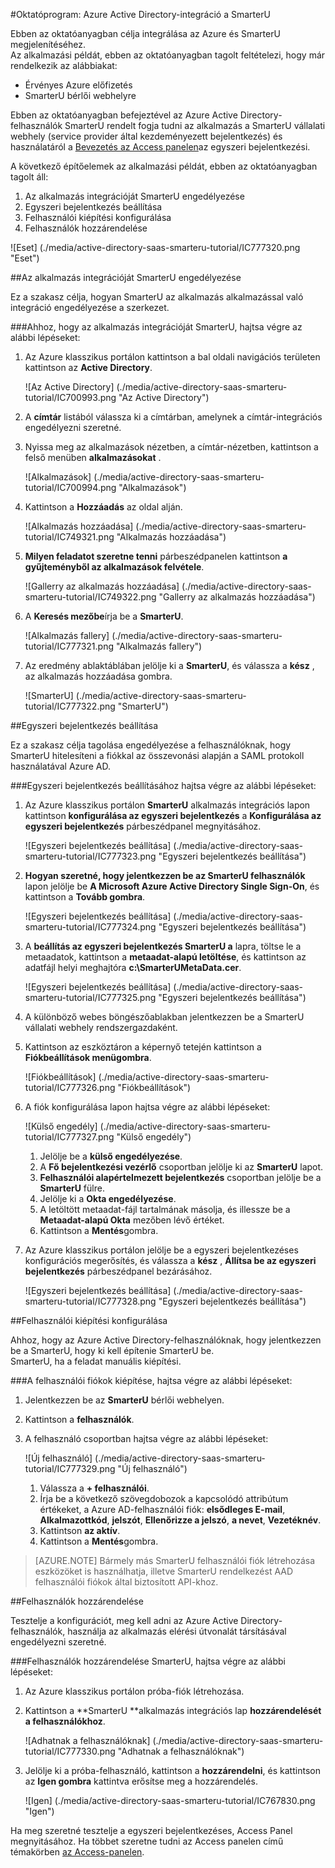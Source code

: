 <properties 
    pageTitle="Oktatóprogram: Azure Active Directory-integráció a SmarterU |} Microsoft Azure" 
    description="Megtudhatja, hogyan használhatja a SmarterU az Azure Active Directory ahhoz, hogy az egyszeri bejelentkezés, automatikus kiépítési és az egyéb!" 
    services="active-directory" 
    authors="jeevansd"  
    documentationCenter="na" 
    manager="femila"/>
<tags 
    ms.service="active-directory" 
    ms.devlang="na" 
    ms.topic="article" 
    ms.tgt_pltfrm="na" 
    ms.workload="identity" 
    ms.date="09/19/2016" 
    ms.author="jeedes" />

#<a name="tutorial-azure-active-directory-integration-with-smarteru"></a>Oktatóprogram: Azure Active Directory-integráció a SmarterU
  
Ebben az oktatóanyagban célja integrálása az Azure és SmarterU megjelenítéséhez.  
Az alkalmazási példát, ebben az oktatóanyagban tagolt feltételezi, hogy már rendelkezik az alábbiakat:

-   Érvényes Azure előfizetés
-   SmarterU bérlői webhelyre
  
Ebben az oktatóanyagban befejeztével az Azure Active Directory-felhasználók SmarterU rendelt fogja tudni az alkalmazás a SmarterU vállalati webhely (service provider által kezdeményezett bejelentkezés) és használatáról a [Bevezetés az Access panelen](active-directory-saas-access-panel-introduction.md)az egyszeri bejelentkezési.
  
A következő építőelemek az alkalmazási példát, ebben az oktatóanyagban tagolt áll:

1.  Az alkalmazás integrációját SmarterU engedélyezése
2.  Egyszeri bejelentkezés beállítása
3.  Felhasználói kiépítési konfigurálása
4.  Felhasználók hozzárendelése

![Eset] (./media/active-directory-saas-smarteru-tutorial/IC777320.png "Eset")

##<a name="enabling-the-application-integration-for-smarteru"></a>Az alkalmazás integrációját SmarterU engedélyezése
  
Ez a szakasz célja, hogyan SmarterU az alkalmazás alkalmazással való integráció engedélyezése a szerkezet.

###<a name="to-enable-the-application-integration-for-smarteru-perform-the-following-steps"></a>Ahhoz, hogy az alkalmazás integrációját SmarterU, hajtsa végre az alábbi lépéseket:

1.  Az Azure klasszikus portálon kattintson a bal oldali navigációs területen kattintson az **Active Directory**.

    ![Az Active Directory] (./media/active-directory-saas-smarteru-tutorial/IC700993.png "Az Active Directory")

2.  A **címtár** listából válassza ki a címtárban, amelynek a címtár-integrációs engedélyezni szeretné.

3.  Nyissa meg az alkalmazások nézetben, a címtár-nézetben, kattintson a felső menüben **alkalmazásokat** .

    ![Alkalmazások] (./media/active-directory-saas-smarteru-tutorial/IC700994.png "Alkalmazások")

4.  Kattintson a **Hozzáadás** az oldal alján.

    ![Alkalmazás hozzáadása] (./media/active-directory-saas-smarteru-tutorial/IC749321.png "Alkalmazás hozzáadása")

5.  **Milyen feladatot szeretne tenni** párbeszédpanelen kattintson **a gyűjteményből az alkalmazások felvétele**.

    ![Gallerry az alkalmazás hozzáadása] (./media/active-directory-saas-smarteru-tutorial/IC749322.png "Gallerry az alkalmazás hozzáadása")

6.  A **Keresés mezőbe**írja be a **SmarterU**.

    ![Alkalmazás fallery] (./media/active-directory-saas-smarteru-tutorial/IC777321.png "Alkalmazás fallery")

7.  Az eredmény ablaktáblában jelölje ki a **SmarterU**, és válassza a **kész** , az alkalmazás hozzáadása gombra.

    ![SmarterU] (./media/active-directory-saas-smarteru-tutorial/IC777322.png "SmarterU")

##<a name="configuring-single-sign-on"></a>Egyszeri bejelentkezés beállítása
  
Ez a szakasz célja tagolása engedélyezése a felhasználóknak, hogy SmarterU hitelesíteni a fiókkal az összevonási alapján a SAML protokoll használatával Azure AD.

###<a name="to-configure-single-sign-on-perform-the-following-steps"></a>Egyszeri bejelentkezés beállításához hajtsa végre az alábbi lépéseket:

1.  Az Azure klasszikus portálon **SmarterU** alkalmazás integrációs lapon kattintson **konfigurálása az egyszeri bejelentkezés** a **Konfigurálása az egyszeri bejelentkezés** párbeszédpanel megnyitásához.

    ![Egyszeri bejelentkezés beállítása] (./media/active-directory-saas-smarteru-tutorial/IC777323.png "Egyszeri bejelentkezés beállítása")

2.  **Hogyan szeretné, hogy jelentkezzen be az SmarterU felhasználók** lapon jelölje be **A Microsoft Azure Active Directory Single Sign-On**, és kattintson a **Tovább gombra**.

    ![Egyszeri bejelentkezés beállítása] (./media/active-directory-saas-smarteru-tutorial/IC777324.png "Egyszeri bejelentkezés beállítása")

3.  A **beállítás az egyszeri bejelentkezés SmarterU a** lapra, töltse le a metaadatok, kattintson a **metaadat-alapú letöltése**, és kattintson az adatfájl helyi meghajtóra **c:\\SmarterUMetaData.cer**.

    ![Egyszeri bejelentkezés beállítása] (./media/active-directory-saas-smarteru-tutorial/IC777325.png "Egyszeri bejelentkezés beállítása")

4.  A különböző webes böngészőablakban jelentkezzen be a SmarterU vállalati webhely rendszergazdaként.

5.  Kattintson az eszköztáron a képernyő tetején kattintson a **Fiókbeállítások menügombra**.

    ![Fiókbeállítások] (./media/active-directory-saas-smarteru-tutorial/IC777326.png "Fiókbeállítások")

6.  A fiók konfigurálása lapon hajtsa végre az alábbi lépéseket:

    ![Külső engedély] (./media/active-directory-saas-smarteru-tutorial/IC777327.png "Külső engedély")

    1.  Jelölje be a **külső engedélyezése**.
    2.  A **Fő bejelentkezési vezérlő** csoportban jelölje ki az **SmarterU** lapot.
    3.  **Felhasználói alapértelmezett bejelentkezés** csoportban jelölje be a **SmarterU** fülre.
    4.  Jelölje ki a **Okta engedélyezése**.
    5.  A letöltött metaadat-fájl tartalmának másolja, és illessze be a **Metaadat-alapú Okta** mezőben lévő értéket.
    6.  Kattintson a **Mentés**gombra.

7.  Az Azure klasszikus portálon jelölje be a egyszeri bejelentkezéses konfigurációs megerősítés, és válassza a **kész** , **Állítsa be az egyszeri bejelentkezés** párbeszédpanel bezárásához.

    ![Egyszeri bejelentkezés beállítása] (./media/active-directory-saas-smarteru-tutorial/IC777328.png "Egyszeri bejelentkezés beállítása")

##<a name="configuring-user-provisioning"></a>Felhasználói kiépítési konfigurálása
  
Ahhoz, hogy az Azure Active Directory-felhasználóknak, hogy jelentkezzen be a SmarterU, hogy ki kell építenie SmarterU be.  
SmarterU, ha a feladat manuális kiépítési.

###<a name="to-provision-a-user-accounts-perform-the-following-steps"></a>A felhasználói fiókok kiépítése, hajtsa végre az alábbi lépéseket:

1.  Jelentkezzen be az **SmarterU** bérlői webhelyen.

2.  Kattintson a **felhasználók**.

3.  A felhasználó csoportban hajtsa végre az alábbi lépéseket:

    ![Új felhasználó] (./media/active-directory-saas-smarteru-tutorial/IC777329.png "Új felhasználó")

    1.  Válassza a **+ felhasználói**.
    2.  Írja be a következő szövegdobozok a kapcsolódó attribútum értékeket, a Azure AD-felhasználói fiók: **elsődleges E-mail**, **Alkalmazottkód**, **jelszót**, **Ellenőrizze a jelszó**, **a nevet**, **Vezetéknév**.
    3.  Kattintson **az aktív**.
    4.  Kattintson a **Mentés**gombra.

>[AZURE.NOTE] Bármely más SmarterU felhasználói fiók létrehozása eszközöket is használhatja, illetve SmarterU rendelkezést AAD felhasználói fiókok által biztosított API-khoz.

##<a name="assigning-users"></a>Felhasználók hozzárendelése
  
Tesztelje a konfigurációt, meg kell adni az Azure Active Directory-felhasználók, használja az alkalmazás elérési útvonalát társításával engedélyezni szeretné.

###<a name="to-assign-users-to-smarteru-perform-the-following-steps"></a>Felhasználók hozzárendelése SmarterU, hajtsa végre az alábbi lépéseket:

1.  Az Azure klasszikus portálon próba-fiók létrehozása.

2.  Kattintson a **SmarterU **alkalmazás integrációs lap **hozzárendelését a felhasználókhoz**.

    ![Adhatnak a felhasználóknak] (./media/active-directory-saas-smarteru-tutorial/IC777330.png "Adhatnak a felhasználóknak")

3.  Jelölje ki a próba-felhasználó, kattintson a **hozzárendelni**, és kattintson az **Igen gombra** kattintva erősítse meg a hozzárendelés.

    ![Igen] (./media/active-directory-saas-smarteru-tutorial/IC767830.png "Igen")
  
Ha meg szeretné tesztelje a egyszeri bejelentkezéses, Access Panel megnyitásához. Ha többet szeretne tudni az Access panelen című témakörben [az Access-panelen](active-directory-saas-access-panel-introduction.md).